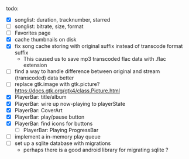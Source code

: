 
todo:

- [X] songlist: duration, tracknumber, starred
- [ ] songlist: bitrate, size, format
- [ ] Favorites page
- [X] cache thumbnails on disk
- [X] fix song cache storing with original suffix instead of transcode format suffix
  - This caused us to save mp3 transcoded flac data with .flac extension
- [ ] find a way to handle difference between original and stream (transcoded) data better
- [ ] replace gtk.image with gtk.picture? https://docs.gtk.org/gtk4/class.Picture.html
- [X] PlayerBar: title/album
- [X] PlayerBar: wire up now-playing to playerState
- [X] PlayerBar: CoverArt
- [X] PlayerBar: play/pause button
- [X] PlayerBar: find icons for buttons
  - [ ] PlayerBar: Playing ProgressBar
- [ ] implement a in-memory play queue
- [ ] set up a sqlite database with migrations
  - perhaps there is a good android library for migrating sqlite ?




